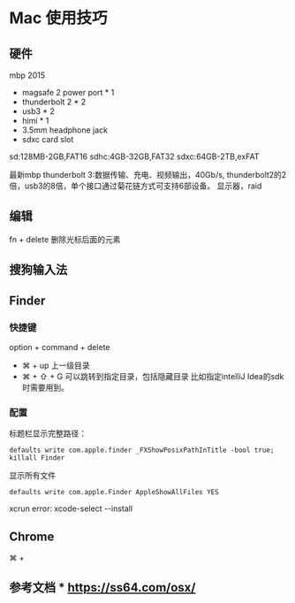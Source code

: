 # Mac 使用技巧

## 硬件
mbp 2015
* magsafe 2 power port * 1
* thunderbolt 2 * 2
* usb3 * 2
* himi * 1
* 3.5mm headphone jack
* sdxc card slot

sd:128MB-2GB,FAT16
sdhc:4GB-32GB,FAT32
sdxc:64GB-2TB,exFAT


最新mbp
thunderbolt 3:数据传输、充电、视频输出，40Gb/s, thunderbolt2的2倍，usb3的8倍，单个接口通过菊花链方式可支持6部设备。
显示器，raid


## 编辑
fn + delete 删除光标后面的元素

## 搜狗输入法

## Finder

### 快捷键
option + command + delete
* ⌘ + up 上一级目录
* ⌘ + ⇧ + G 可以跳转到指定目录，包括隐藏目录 比如指定intelliJ Idea的sdk时需要用到。

### 配置
标题栏显示完整路径：
```
defaults write com.apple.finder _FXShowPosixPathInTitle -bool true; killall Finder
```

显示所有文件
```
defaults write com.apple.Finder AppleShowAllFiles YES
```



xcrun error: xcode-select --install

## Chrome
⌘ +




## 参考文档 * https://ss64.com/osx/
